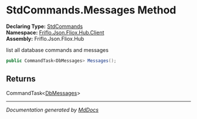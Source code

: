 ﻿<!--  
  <auto-generated>   
    The contents of this file were generated by a tool.  
    Changes to this file may be list if the file is regenerated  
  </auto-generated>   
-->

# StdCommands.Messages Method

**Declaring Type:** [StdCommands](../index.md)  
**Namespace:** [Friflo.Json.Fliox.Hub.Client](../../index.md)  
**Assembly:** Friflo.Json.Fliox.Hub

list all database commands and messages

```csharp
public CommandTask<DbMessages> Messages();
```

## Returns

CommandTask\<[DbMessages](../../../DB/Cluster/DbMessages/index.md)\>

___

*Documentation generated by [MdDocs](https://github.com/ap0llo/mddocs)*
